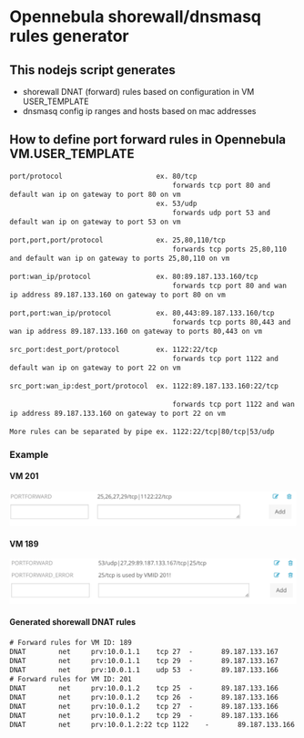# Opennebula shorewall/dnsmasq rules generator

## This nodejs script generates

 - shorewall DNAT (forward) rules based on configuration in VM USER_TEMPLATE
 - dnsmasq config ip ranges and hosts based on mac addresses

## How to define port forward rules in Opennebula VM.USER_TEMPLATE

	port/protocol						ex. 80/tcp
											forwards tcp port 80 and default wan ip on gateway to port 80 on vm
										ex. 53/udp
											forwards udp port 53 and default wan ip on gateway to port 53 on vm
	
	port,port,port/protocol				ex. 25,80,110/tcp
											forwards tcp ports 25,80,110 and default wan ip on gateway to ports 25,80,110 on vm
	
	port:wan_ip/protocol				ex. 80:89.187.133.160/tcp
											forwards tcp port 80 and wan ip address 89.187.133.160 on gateway to port 80 on vm
	
	port,port:wan_ip/protocol			ex. 80,443:89.187.133.160/tcp
											forwards tcp ports 80,443 and wan ip address 89.187.133.160 on gateway to ports 80,443 on vm
	
	src_port:dest_port/protocol			ex. 1122:22/tcp
											forwards tcp port 1122 and default wan ip on gateway to port 22 on vm
	
	src_port:wan_ip:dest_port/protocol	ex. 1122:89.187.133.160:22/tcp
	
											forwards tcp port 1122 and wan ip address 89.187.133.160 on gateway to port 22 on vm
	
	More rules can be separated by pipe	ex. 1122:22/tcp|80/tcp|53/udp


### Example

#### VM 201

![alt tag](https://raw.githubusercontent.com/feldsam/one-shorewall-dnsmasq-rules-generator/master/readme_images/vm201.png)

#### VM 189

![alt tag](https://raw.githubusercontent.com/feldsam/one-shorewall-dnsmasq-rules-generator/master/readme_images/vm189.png)

#### Generated shorewall DNAT rules

	# Forward rules for VM ID: 189
	DNAT		net		prv:10.0.1.1	tcp	27	-		89.187.133.167
	DNAT		net		prv:10.0.1.1	tcp	29	-		89.187.133.167
	DNAT		net		prv:10.0.1.1	udp	53	-		89.187.133.166
	# Forward rules for VM ID: 201
	DNAT		net		prv:10.0.1.2	tcp	25	-		89.187.133.166
	DNAT		net		prv:10.0.1.2	tcp	26	-		89.187.133.166
	DNAT		net		prv:10.0.1.2	tcp	27	-		89.187.133.166
	DNAT		net		prv:10.0.1.2	tcp	29	-		89.187.133.166
	DNAT		net		prv:10.0.1.2:22	tcp	1122	-		89.187.133.166
